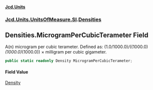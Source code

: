 #### [Jcd.Units](index.md 'index')
### [Jcd.Units.UnitsOfMeasure.SI](Jcd.Units.UnitsOfMeasure.SI.md 'Jcd.Units.UnitsOfMeasure.SI').[Densities](Densities.md 'Jcd.Units.UnitsOfMeasure.SI.Densities')

## Densities.MicrogramPerCubicTerameter Field

A(n) microgram per cubic terameter. Defined as: (1.0/1000.0)/((1000.0)*(1000.0)*(1000.0)) × milligram per cubic gigameter.

```csharp
public static readonly Density MicrogramPerCubicTerameter;
```

#### Field Value
[Density](Density.md 'Jcd.Units.UnitTypes.Density')